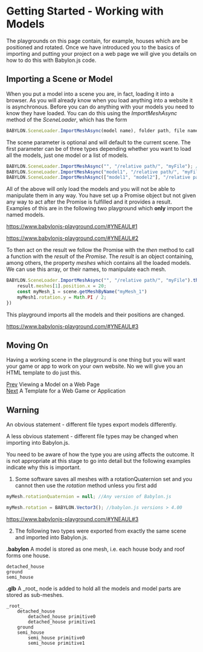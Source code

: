 # Getting Started - Working with Models

The playgrounds on this page contain, for example, houses which are be positioned and rotated. Once we have introduced you to the basics of importing and putting your project on a web page we will give you details on how to do this with Babylon.js code.

## Importing a Scene or Model
When you put a model into a scene you are, in fact, loading it into a browser. As you will already know when you load anything into a website it is asynchronous. Before you can do anything with your models you need to know they have loaded. You can do this using the *ImportMeshAsync* method of the *SceneLoader*, which has the form

```javascript
BABYLON.SceneLoader.ImportMeshAsync(model name), folder path, file name, scene);
```

The scene parameter is optional and will default to the current scene. The first parameter can be of three types depending whether you want to load all the models, just one model or a list of models.

```javascript
BABYLON.SceneLoader.ImportMeshAsync("", "/relative path/", "myFile"); //empty string all meshes
BABYLON.SceneLoader.ImportMeshAsync("model1", "/relative path/", "myFile"); //Name of model for one model
BABYLON.SceneLoader.ImportMeshAsync(["model1", "model2"], "/relative path/", "myFile"); //Array of model names
```

All of the above will only load the models and you will not be able to manipulate them in any way. You have set up a Promise object but not given any way to act after the Promise is fulfilled and it provides a result. Examples of this are in the following two playground which **only** import the named models. 

https://www.babylonjs-playground.com/#YNEAUL#1

https://www.babylonjs-playground.com/#YNEAUL#2

To then act on the result we follow the Promise with the *then* method to call a function with the *result* of the *Promise*. The *result* is an object containing, among others, the property *meshes* which contains all the loaded models. We can use this array, or their names, to manipulate each mesh.

```javascript
BABYLON.SceneLoader.ImportMeshAsync("", "/relative path/", "myFile").then((result) => {
    result.meshes[1].position.x = 20;
    const myMesh_1 = scene.getMeshByName("myMesh_1")
    myMesh1.rotation.y = Math.PI / 2;
})
```

This playground imports all the models and their positions are changed.

https://www.babylonjs-playground.com/#YNEAUL#3

## Moving On
Having a working scene in the playground is one thing but you will want your game or app to work on your own website. No we will give you an HTML template to do just this.

[Prev](/babylon101/first_viewer)  Viewing a Model on a Web Page  
[Next](/babylon101/first_app) A Template for a Web Game or Application

## Warning
An obvious statement - different file types export models differently. 

A less obvious statement - different file types may be changed when importing into Babylon.js. 

You need to be aware of how the type you are using affects the outcome. It is not appropriate at this stage to go into detail but the following examples indicate why this is important.

1. Some software saves all meshes with a rotationQuaternion set and you cannot then use the *rotation* method unless you first add

```javascript
myMesh.rotationQuaternion = null; //Any version of Babylon.js
```

```javascript
myMesh.rotation = BABYLON.Vector3(); //babylon.js versions > 4.00
```

https://www.babylonjs-playground.com/#YNEAUL#3

2. The following two types were exported from exactly the same scene and imported into Babylon.js.

**.babylon**
A model is stored as one mesh, i.e. each house body and roof forms one house.
```
detached_house
ground
semi_house
```

**.glb**
A \_root\_ node is added to hold all the models and model parts are stored as sub-meshes.
```
_root_ 
    detached_house
        detached_house primitive0
        detached_house primitive1
    ground
    semi_house
        semi_house primitive0
        semi_house primitive1    
```